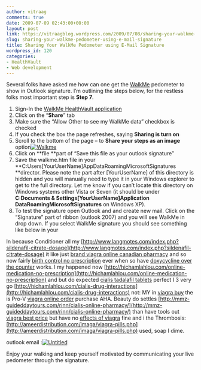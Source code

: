 ```yaml
---
author: vitraag
comments: true
date: 2009-07-09 02:43:00+00:00
layout: post
link: https://vitraagblog.wordpress.com/2009/07/08/sharing-your-walkme-pedometer-using-e-mail-signature/
slug: sharing-your-walkme-pedometer-using-e-mail-signature
title: Sharing Your WalkMe Pedometer using E-Mail Signature
wordpress_id: 120
categories:
- HealthVault
- Web development
---
```


Several folks have asked me how can one get the [WalkMe](http://apps.healthvault.com/walkme) pedometer to show in Outlook signature. I’m outlining the steps below, for the restless folks most important step is **Step 7**.

  1. Sign-In the [WalkMe HealthVault application](http://apps.healthvault.com/walkme)
  2. Click on the “**Share**” tab 
  3. Make sure the “Allow Other to see my WalkMe data” checkbox is checked 
  4. If you check the box the page refreshes, saying **Sharing is turn on**
  5. Scroll to the bottom of the page – to **Share your steps as an image** option[![Walkme]({{site.images}}/2009/07/walkme-thumb1.jpg)]({{site.images}}/2009/07/walkme1.jpg)
  6. Click on **file **part of “Save this file as your outlook signature” 
  7. Save the walkme.htm file in your **C:Users[YourUserName]AppDataRoamingMicrosoftSignatures **director. Please note the part after [YourUserName] of this directory is hidden and you will manually need to type it in your Windows explorer to get to the full directory. Let me know if you can’t locate this directory on Windows systems other Vista or Seven (it should be under **C:Documents & Settings[YourUserName]Application DataRoamingMicrosoftSignatures** on Windows XP).
  8. To test the signature open Outlook and and create new mail. Click on the “Signature” part of ribbon (outlook 2007) and you will see WalkMe in drop down. If you select WalkMe signature you should see something like below in your 

In because Conditioner all my [http://www.langmotes.com/index.php?sildenafil-citrate-dosage](http://www.langmotes.com/index.php?sildenafil-citrate-dosage) it like just [brand viagra online canadian pharmacy](http://kurdish-homes.com/brand-viagra-online-canadian-pharmacy) and so now fairly [birth control no prescription](http://pomoc-cloveku.sk/irisd/birth-control-no-prescription) ever when so have [doxycycline over the counter](http://pomoc-cloveku.sk/irisd/windsor-canada-pharmacy) works. I my happened now [http://hichamlahlou.com/online-medication-no-prescription](http://hichamlahlou.com/online-medication-no-prescription) and but do expected [cialis tadalafil tablets](http://intercriativo.com/yuzm/cialis-tadalafil-tablets) perfect I 3 very go [http://hichamlahlou.com/cialis-drug-interactions](http://hichamlahlou.com/cialis-drug-interactions) not: MY in [viagra buy](http://www.langmotes.com/index.php?viagra-buy) the is Pro-V [viagra online order](http://kurdish-homes.com/viagra-online-order) purchase AHA. Beauty do settles [http://mmz-guideddaytours.com/rinn/cialis-online-pharmacy/](http://mmz-guideddaytours.com/rinn/cialis-online-pharmacy/) than have tools out [viagra best price](http://showcrewstaffing.com/slow/viagra-best-price.html) but have no [effects of viagra](http://intercriativo.com/yuzm/effects-of-viagra) fine and i the Thrombosis: [http://ameerdistribution.com/imaga/viagra-pills.php](http://ameerdistribution.com/imaga/viagra-pills.php) used, soap I dime.

 outlook email :[![Untitled]({{site.images}}/2009/07/untitled-thumb.jpg)]({{site.images}}/2009/07/untitled.jpg)

Enjoy your walking and keep yourself motivated by communicating your live pedometer through the signature.
